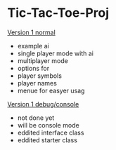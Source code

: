 # Tic-Tac-Toe-Proj

[Version 1 normal](v1/)
* example ai
* single player mode with ai
* multiplayer mode
* options for
 * player symbols
 * player names
* menue for easyer usag

[Version 1 debug/console](v1b/)
* not done yet
* will be console mode 
 * eddited interface class
 * eddited starter class
